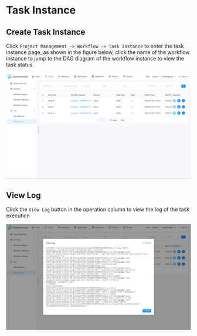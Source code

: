 # Task Instance

## Create Task Instance

Click `Project Management -> Workflow -> Task Instance` to enter the task instance page, as shown in the figure below, click the name of the workflow instance to jump to the DAG diagram of the workflow instance to view the task status.

![task-instance](../../../../img/new_ui/dev/project/task-instance.png)

## View Log

Click the `View Log` button in the operation column to view the log of the task execution

![task-log](../../../../img/new_ui/dev/project/task-log.png)
